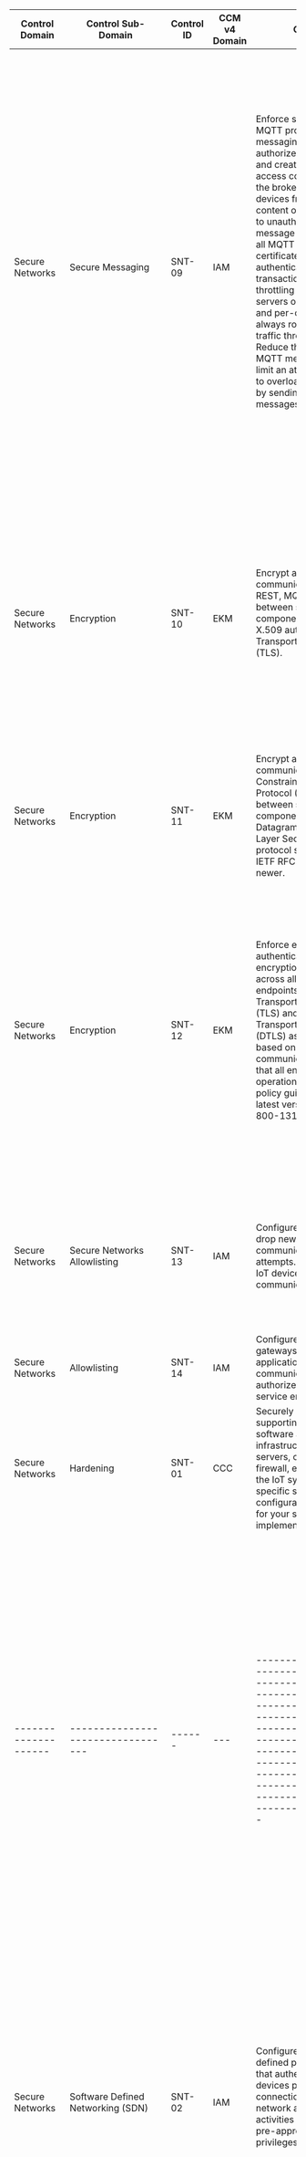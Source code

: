 | Control Domain  | Control Sub-Domain              | Control ID | CCM v4<br>Domain<br> | Control                                                                                                                                                                                                                                                                                                                                                                                                                                                                                                                                                                                  | Confidentiality | Integrity | Availability | Additional Direction                                                                                                                                                                                                                                                                                                                                                                                                                                                                                                                                                                                                                                                                                                                                                                                 | References                                                                                                                                                                                                                                                                                                                                                                                                                                                | Control<br>Type | Man<br>Auto<br>Semi | Freq | Device | Network | Gateway | Cloud Service |
| --------------- | ------------------------------- | ---------- | -------------------- | ---------------------------------------------------------------------------------------------------------------------------------------------------------------------------------------------------------------------------------------------------------------------------------------------------------------------------------------------------------------------------------------------------------------------------------------------------------------------------------------------------------------------------------------------------------------------------------------- | --------------- | --------- | ------------ | ---------------------------------------------------------------------------------------------------------------------------------------------------------------------------------------------------------------------------------------------------------------------------------------------------------------------------------------------------------------------------------------------------------------------------------------------------------------------------------------------------------------------------------------------------------------------------------------------------------------------------------------------------------------------------------------------------------------------------------------------------------------------------------------------------- | --------------------------------------------------------------------------------------------------------------------------------------------------------------------------------------------------------------------------------------------------------------------------------------------------------------------------------------------------------------------------------------------------------------------------------------------------------- | --------------- | ------------------- | ---- | ------ | ------- | ------- | ------------- |
| Secure Networks | Secure Messaging                | SNT-09     | IAM                  | Enforce security for MQTT protocol messaging. Define authorized MQTT topics and create/enforce an access control list within the broker to restrict IoT devices from publishing content or subscribing to unauthorized message topics. Encrypt all MQTT messages. Use certificates to authenticate MQTT transactions. Consider throttling traffic to MQTT servers on both a global and per-client basis and always route MQTT traffic through a firewall. Reduce the standard MQTT message size to limit an attackers' ability to overload the system by sending large messages.<br><br> | Medium          | Medium    | Medium       | Many IoT implementations use publish/subscribe protocols such as MQTT. Consider implementing read/write restrictions on sensitive topics used within the system. MQTT by default does not encrypt the password field. SSL certificates can be used by the server for authenticating the clients when TLS is used. Clients can also authenticate using LDAP or OAuth tokens or leverage OS authentication mechanisms. MQTT does not have a mechanism for authenticating the server. However, use of SSL certificates when using TLS or use of a VPN can identify which server the client is trying to connect to. Throttling the server protects against an overload of server processing capacity, which could cause latency or availability issues. Smaller message sizes help prevent DoS attacks. | MQTT Version 3.1.1 Plus Errata 01: OASIS Standard Incorporating Approved Errata 01 - 5.4.1 and 5.4.3<br>http://docs.oasis-open.org/mqtt/mqtt/v3.1.1/errata01/os/mqtt-v3.1.1-errata01-os-complete.html#\_Toc442180929<br><br>MQTT Version 3.1.1 Plus Errata 01: OASIS Standard Incorporating Approved Errata 01 - 5.4.8<br>http://docs.oasis-open.org/mqtt/mqtt/v3.1.1/errata01/os/mqtt-v3.1.1-errata01-os-complete.html#\_Toc442180929                    | P               | A                   | C    | TRUE   |         | TRUE    | TRUE          |
| Secure Networks | Encryption                      | SNT-10     | EKM                  | Encrypt all TCP-based communications (e.g., REST, MQTT, AMQP) between system components using X.509 authenticated Transport Layer Security (TLS).<br><br>                                                                                                                                                                                                                                                                                                                                                                                                                                | Medium          | Medium    | Medium       | The use of Secure Sockets Layer (SSL) and Transport Layer Security (TLS) Version 1.0 and 1.1 are now deprecated. As of this writing, NIST recommends the use of TLS Version 1.3 or Version 1.2. Ensure that your IoT system uses the TLS version recommended in the latest version of the NIST Special Publication 800-52.<br><br>The NIST deadline for federal agencies to support TLS 1.3 is January 2024. However, NIST expects TLS 1.2 to coexist with 1.3.<br><br>                                                                                                                                                                                                                                                                                                                              | NIST SP 800-52 Revision 1 (Guidelines for the Selection, Configuration, and Use of Transport Layer Security (TLS) Implementations)<br>http://nvlpubs.nist.gov/nistpubs/SpecialPublications/NIST.SP.800-52r1.pdf<br><br>IETF RFC 7525 Recommendations for Secure Use of Transport Layer Security (TLS) and Datagram Transport Layer Security (DTLS)<br>https://tools.ietf.org/html/rfc7525 https://csrc.nist.gov/publications/detail/sp/800-52/rev-2/draft | P               | A                   | C    | TRUE   | TRUE    | TRUE    | TRUE          |
| Secure Networks | Encryption                      | SNT-11     | EKM                  | Encrypt all UDP-based communications (e.g., Constrained Application Protocol (CoAP)) between system components using the Datagram Transport Layer Security (DTLS) protocol specified in IETF RFC 7525 or newer.                                                                                                                                                                                                                                                                                                                                                                          | Medium          | Medium    | Medium       | Many IoT protocols require UDP-based transport. For these protocols, TLS is not a viable option, therefore best practice is to use the Datagram equivalent of TLS (DTLS).                                                                                                                                                                                                                                                                                                                                                                                                                                                                                                                                                                                                                            | [Implement DTLS to protect UDP-based protocols as specified in the IETF Best Practice Guidance RFC 7525<br>https://tools.ietf.org/html/rfc7525](https://tools.ietf.org/html/rfc7525)                                                                                                                                                                                                                                                                      | P               | A                   | C    | TRUE   | TRUE    | TRUE    | TRUE          |
| Secure Networks | Encryption                      | SNT-12     | EKM                  | Enforce end-to-end authenticated encryption protocols across all IoT system endpoints. Use Transport Layer Security (TLS) and Datagram Transport Layer Security (DTLS) as appropriate based on TCP/UDP communications. Ensure that all encryption operations align with policy guidance from the latest version of NIST SP 800-131A.                                                                                                                                                                                                                                                     | Low             | Low       | Low          | Recommended cryptographic cipher suites change frequently based on the abilities of attackers and vulnerabilities identified in algorithms previously thought secure. Always ensure that your IoT system implements the cipher suites recommended in NIST SP 800-131A and removes the suites that are deprecated. Failure to remove deprecated suites opens an IoT system to potential downgrade attacks whereby the attacker tricks a system component into negotiating a cryptographic connection using weaker algorithms.                                                                                                                                                                                                                                                                         | [NIST SP 800-131A Revision 2 (Transitions: Recommendation for Transitioning the Use of Cryptographic Algorithms and Key Lengths) https://nvlpubs.nist.gov/nistpubs/SpecialPublications/NIST.SP.800-131Ar2.pdf<br>](https://nvlpubs.nist.gov/nistpubs/SpecialPublications/NIST.SP.800-131Ar2.pdf)                                                                                                                                                          | P               | M                   | A    | TRUE   | TRUE    | TRUE    | TRUE          |
| Secure Networks | Secure Networks<br>Allowlisting | SNT-13     | IAM                  | Configure IoT devices to drop new incoming communication attempts. Require that IoT devices initiate all communications.                                                                                                                                                                                                                                                                                                                                                                                                                                                                 | Medium          | Medium    | Medium       | IoT devices typically have known connection states with whom they communicate with. They should always talk to only known trusted peers/systems/endpoints and drop any new connection request, command, and control from the unknown source to reduce the attack surface                                                                                                                                                                                                                                                                                                                                                                                                                                                                                                                             | [Securing Small-Business and Home Internet of Things (IoT) Devices -<br>Mitigating Network-Based Attacks Using Manufacturer Usage Description (MUD): https://www.nccoe.nist.gov/publication/1800-15/VolB/index.html](https://www.nccoe.nist.gov/publication/1800-15/VolB/index.html)                                                                                                                                                                      | P               | A                   | C    | TRUE   |         |         |               |
| Secure Networks | Allowlisting                    | SNT-14     | IAM                  | Configure IoT devices, gateways, services, and applications to communicate only with authorized peers and service endpoints.                                                                                                                                                                                                                                                                                                                                                                                                                                                             | Medium          | Medium    | Medium       | Access management is the key to reduce the security risk in IoT ecosystem.                                                                                                                                                                                                                                                                                                                                                                                                                                                                                                                                                                                                                                                                                                                           | [CSA Identity and Access Management for IoT<br>https://downloads.cloudsecurityalliance.org/assets/research/internet-of-things/identity-and-access-management-for-the-iot.pdf](https://downloads.cloudsecurityalliance.org/assets/research/internet-of-things/identity-and-access-management-for-the-iot.pdf)                                                                                                                                              | P               | A                   | C    | TRUE   |         |         |               |
| Secure Networks      | Hardening                         | SNT-01 | CCC | Securely configure all supporting network, software and infrastructure (e.g., web servers, cloud services, firewall, etc.) supporting the IoT system. Refer to specific secure configuration guidance for your system implementation.                         | Medium | Medium | Medium | Secure configuration guidance include:<br>CIS Benchmarks<br>DISA STIGs                                                                                                                                                                                                                                                                                                                                                                                                                                                                                                                                                                                              | [CIS Benchmarks https://www.cisecurity.org/cis-benchmarks/<br>DISA STIGs https://public.cyber.mil/stigs/](https://public.cyber.mil/stigs/)                                                                                                                                                                                                                                                                               | P | M | A | TRUE | TRUE | TRUE | TRUE |
| -------------------- | --------------------------------- | ------ | --- | ------------------------------------------------------------------------------------------------------------------------------------------------------------------------------------------------------------------------------------------------------------- | ------ | ------ | ------ | ------------------------------------------------------------------------------------------------------------------------------------------------------------------------------------------------------------------------------------------------------------------------------------------------------------------------------------------------------------------------------------------------------------------------------------------------------------------------------------------------------------------------------------------------------------------------------------------------------------------------------------------------------------------- | ------------------------------------------------------------------------------------------------------------------------------------------------------------------------------------------------------------------------------------------------------------------------------------------------------------------------------------------------------------------------------------------------------------------------ | - | - | - | ---- | ---- | ---- | ---- |
| Secure Networks      | Software Defined Networking (SDN) | SNT-02 | IAM | Configure a software-defined perimeter (SDP) that authenticates IoT devices prior to connection to the network and restricts activities based on their pre-approved role and privileges.<br><br>                                                              | Medium | Medium | Medium | The SDP approach hides the network from all devices/users. The network and applications are hidden behind gateways that reject all connection requests except from authorized devices/users. Devices/users must authenticate first with a controller that contains the necessary information to determine that the device/user is "pre-approved" then the controller informs the servers or gateways to accept connections from the particular user/device. Besides access to the network which applications the device/user can interact with are also predetermined.<br><br>                                                                                      | CSA: SDP Specification 1.0<br>https://downloads.cloudsecurityalliance.org/initiatives/sdp/SDP\_Specification\_1.0.pdf<br><br>CSA SDP Glossary<br>https://downloads.cloudsecurityalliance.org/assets/research/sdp/SDP-glossary.pdf<br><br>NIST: Input to the Commission on Enhancing National Cybersecurity<br>https://www.nist.gov/system/files/documents/2016/09/16/waverly\_rfi\_response.pdf                          | P | A | C |      | TRUE |      |      |
| Secure Networks      | Software-Defined Networking       | SNT-03 | IVS | Architect networks to automatically reconfigure policy on infrastructure and endpoint devices based on informed threat intelligence.                                                                                                                          | High   | High   | High   | Policy may be updated for example to quarantine a device based on a new exploit against a known unpatched vulnerabilty in a device. Policy can then be updated upon patch of that vulnerability to remove from quarantine.                                                                                                                                                                                                                                                                                                                                                                                                                                          | NIST Special Publication 800-207: Zero Trust Architecture<br>https://nvlpubs.nist.gov/nistpubs/SpecialPublications/NIST.SP.800-207.pdf                                                                                                                                                                                                                                                                                   | P | A | C | TRUE |      |      |      |
| Secure Networks      | Microsegmentation                 | SNT-04 | IVS | Architect networks using microsegmentation to secure east-west traffic in the organization.                                                                                                                                                                   | Medium | Medium | Medium | Microsegmentation is effective at protecting east-west traffic including server-to-server traffic at the back end. Microsegmentation should be used in parallel with segmentation that protects device to server traffic within the organization- and limits lateral movement.<br><br>                                                                                                                                                                                                                                                                                                                                                                              | NIST Special Publication 800-207: Zero Trust Architecture<br>https://nvlpubs.nist.gov/nistpubs/SpecialPublications/NIST.SP.800-207.pdf                                                                                                                                                                                                                                                                                   | P | M | E | TRUE | TRUE | TRUE |      |
| Secure Networks      | Segmentation/VLANs                | SNT-05 | IVS | Identify common attributes/characteristics of your device inventory and establish VLANs that segment devices by those common attributes.                                                                                                                      | Low    | Low    | Low    | You can segment devices by various attributes, including device types, manufacturers, and so on.                                                                                                                                                                                                                                                                                                                                                                                                                                                                                                                                                                    | NISTIR 8228 Considerations for Managing Internet of Things (IoT) Cybersecurity and Privacy Risks<br>https://nvlpubs.nist.gov/nistpubs/ir/2019/NIST.IR.8228.pdf                                                                                                                                                                                                                                                           | P | M | E | TRUE | TRUE | TRUE |      |
| Secure Networks      | Single Packet Authorization       | SNT-06 | IVS | When possible, integrate Single Packet Authorization for IoT messaging to authenticate each message traversing the network boundary.                                                                                                                          | Medium | Medium | Medium | The single packet is the first thing sent to the network, and it contains sequences for verification and request details including access port and traffic information. If the network receives anything else, it could consider it as a possible attack. Once the single packet is verified the authentication is completed, and the specific port will be open to the IP address which sent the single packet. This firewall and security policies are then configured and a connection via traditional network protocols is established. After a connection is established, all configuration is removed, and the port/service is hidden from all other devices. | [CSA: SDP Architecture Guide v2<br>https://cloudsecurityalliance.org/artifacts/sdp-architecture-guide-v2/](https://cloudsecurityalliance.org/artifacts/sdp-architecture-guide-v2/)                                                                                                                                                                                                                                       | P | M | E | TRUE | TRUE | TRUE |      |
| Monitoring & Logging | Network Visualization             | SNT-07 | IVS | Use a network visualization tool to monitor the operating state and health status of IoT devices, gateways and services. Use simple heartbeat monitoring to monitor device connectivity or SNMPv3 traps for monitoring of CPU utilization, memory, and so on. | Medium | Medium | Medium | These tools help identify network communication and traffic issues and can also help identify a Denial of Service (DoS) or Distributed Denial of Service (DDoS) attack.                                                                                                                                                                                                                                                                                                                                                                                                                                                                                             | [Monitor AWS IoT using CloudWatch Logs:<br>https://docs.aws.amazon.com/iot/latest/developerguide/cloud-watch-logs.html<br><br>IoT Monitoring : https://docs.appdynamics.com/display/PRO45/IoT+Monitoring<br><br>Remote monitoring and alerting for IoT devices:<br>https://cloud.google.com/solutions/remote-monitoring-and-alerting-for-iot](https://cloud.google.com/solutions/remote-monitoring-and-alerting-for-iot) | D | A | C |      | TRUE |      |      |
| Secure Networks      | Secure Discovery                  | SNT-08 | DCS | Implement authenticated discovery services. Authenticate all service discovery queries and drop requests that fail authentication.                                                                                                                            | Medium | Medium | Medium | It is more difficult for attackers to exploit services if they don't know about them.                                                                                                                                                                                                                                                                                                                                                                                                                                                                                                                                                                               | [CISA: Security Tips ST18-001<br>https://www.cisa.gov/uscert/ncas/tips/ST18-001](https://www.cisa.gov/uscert/ncas/tips/ST18-001)                                                                                                                                                                                                                                                                                         | P | A | C |      | TRUE |      |      |
